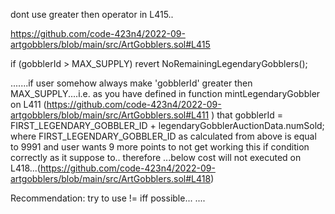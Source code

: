 dont use greater then operator in L415..

https://github.com/code-423n4/2022-09-artgobblers/blob/main/src/ArtGobblers.sol#L415

 if (gobblerId > MAX_SUPPLY) revert NoRemainingLegendaryGobblers();

.......if user somehow always make 'gobblerId' greater then MAX_SUPPLY....i.e.
as you have defined in function mintLegendaryGobbler on L411 (https://github.com/code-423n4/2022-09-artgobblers/blob/main/src/ArtGobblers.sol#L411 ) that gobblerId = FIRST_LEGENDARY_GOBBLER_ID + legendaryGobblerAuctionData.numSold;
where FIRST_LEGENDARY_GOBBLER_ID  as calculated from above is equal to 9991 and user wants 9 more points to not get working this if condition correctly as it suppose to..
therefore ...below cost will not executed on L418...(https://github.com/code-423n4/2022-09-artgobblers/blob/main/src/ArtGobblers.sol#L418)

Recommendation: try to use != iff possible... ....